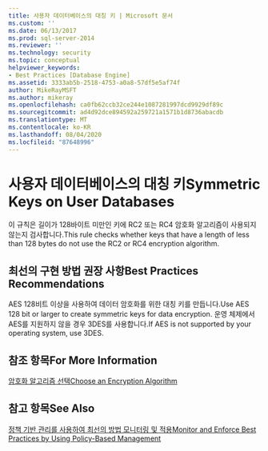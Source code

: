 ```yaml
---
title: 사용자 데이터베이스의 대칭 키 | Microsoft 문서
ms.custom: ''
ms.date: 06/13/2017
ms.prod: sql-server-2014
ms.reviewer: ''
ms.technology: security
ms.topic: conceptual
helpviewer_keywords:
- Best Practices [Database Engine]
ms.assetid: 3333ab5b-2518-4753-a0a8-57df5e5af74f
author: MikeRayMSFT
ms.author: mikeray
ms.openlocfilehash: ca0fb62ccb32ce244e1087281997dcd9929df89c
ms.sourcegitcommit: ad4d92dce894592a259721a1571b1d8736abacdb
ms.translationtype: MT
ms.contentlocale: ko-KR
ms.lasthandoff: 08/04/2020
ms.locfileid: "87648996"
---
```

# <a name="symmetric-keys-on-user-databases"></a><span data-ttu-id="59e83-102">사용자 데이터베이스의 대칭 키</span><span class="sxs-lookup"><span data-stu-id="59e83-102">Symmetric Keys on User Databases</span></span>
  <span data-ttu-id="59e83-103">이 규칙은 길이가 128바이트 미만인 키에 RC2 또는 RC4 암호화 알고리즘이 사용되지 않는지 검사합니다.</span><span class="sxs-lookup"><span data-stu-id="59e83-103">This rule checks whether keys that have a length of less than 128 bytes do not use the RC2 or RC4 encryption algorithm.</span></span>  
  
## <a name="best-practices-recommendations"></a><span data-ttu-id="59e83-104">최선의 구현 방법 권장 사항</span><span class="sxs-lookup"><span data-stu-id="59e83-104">Best Practices Recommendations</span></span>  
 <span data-ttu-id="59e83-105">AES 128비트 이상을 사용하여 데이터 암호화를 위한 대칭 키를 만듭니다.</span><span class="sxs-lookup"><span data-stu-id="59e83-105">Use AES 128 bit or larger to create symmetric keys for data encryption.</span></span> <span data-ttu-id="59e83-106">운영 체제에서 AES를 지원하지 않을 경우 3DES를 사용합니다.</span><span class="sxs-lookup"><span data-stu-id="59e83-106">If AES is not supported by your operating system, use 3DES.</span></span>  
  
## <a name="for-more-information"></a><span data-ttu-id="59e83-107">참조 항목</span><span class="sxs-lookup"><span data-stu-id="59e83-107">For More Information</span></span>  
 [<span data-ttu-id="59e83-108">암호화 알고리즘 선택</span><span class="sxs-lookup"><span data-stu-id="59e83-108">Choose an Encryption Algorithm</span></span>](../security/encryption/choose-an-encryption-algorithm.md)  
  
## <a name="see-also"></a><span data-ttu-id="59e83-109">참고 항목</span><span class="sxs-lookup"><span data-stu-id="59e83-109">See Also</span></span>  
 [<span data-ttu-id="59e83-110">정책 기반 관리를 사용하여 최선의 방법 모니터링 및 적용</span><span class="sxs-lookup"><span data-stu-id="59e83-110">Monitor and Enforce Best Practices by Using Policy-Based Management</span></span>](monitor-and-enforce-best-practices-by-using-policy-based-management.md)  
  
  
